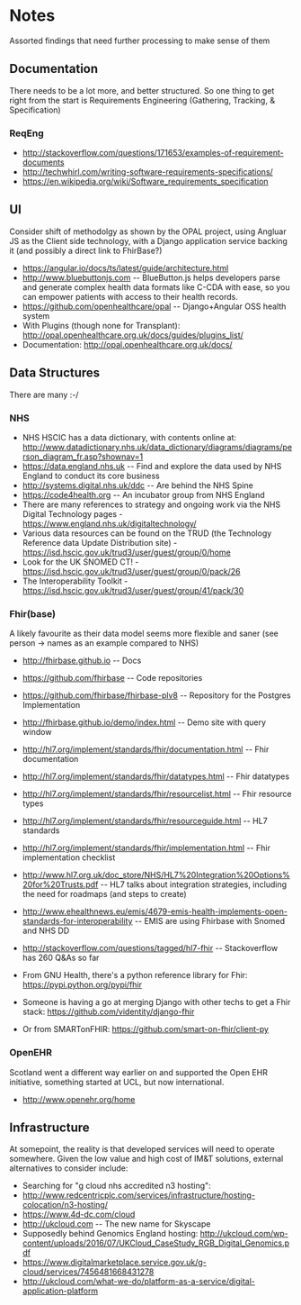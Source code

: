 # Notes

Assorted findings that need further processing to make sense of them

## Documentation
There needs to be a lot more, and better structured. So one thing to get right from the start is Requirements Engineering (Gathering, Tracking, & Specification)

### ReqEng
* http://stackoverflow.com/questions/171653/examples-of-requirement-documents
* http://techwhirl.com/writing-software-requirements-specifications/
* https://en.wikipedia.org/wiki/Software_requirements_specification

## UI

Consider shift of methodolgy as shown by the OPAL project, using Angluar JS as the Client side technology, with a Django application service backing it (and possibly a direct link to FhirBase?)

* https://angular.io/docs/ts/latest/guide/architecture.html
* http://www.bluebuttonjs.com -- BlueButton.js helps developers parse and generate complex health data formats like C-CDA with ease, so you can empower patients with access to their health records.
* https://github.com/openhealthcare/opal -- Django+Angular OSS health system
 * With Plugins (though none for Transplant): http://opal.openhealthcare.org.uk/docs/guides/plugins_list/
 * Documentation: http://opal.openhealthcare.org.uk/docs/


## Data Structures

There are many :-/

### NHS

* NHS HSCIC has a data dictionary, with contents online at: http://www.datadictionary.nhs.uk/data_dictionary/diagrams/diagrams/person_diagram_fr.asp?shownav=1
* https://data.england.nhs.uk -- Find and explore the data used by NHS England to conduct its core business
* http://systems.digital.nhs.uk/ddc -- Are behind the NHS Spine
* https://code4health.org -- An incubator group from NHS England
* There are many references to strategy and ongoing work via the NHS Digital Technology pages - https://www.england.nhs.uk/digitaltechnology/
* Various data resources can be found on the TRUD (the Technology Reference data Update Distribution site) - https://isd.hscic.gov.uk/trud3/user/guest/group/0/home
 * Look for the UK SNOMED CT! - https://isd.hscic.gov.uk/trud3/user/guest/group/0/pack/26
 * The Interoperability Toolkit - https://isd.hscic.gov.uk/trud3/user/guest/group/41/pack/30

### Fhir(base)

A likely favourite as their data model seems more flexible and saner (see person -> names as an example compared to NHS)

* http://fhirbase.github.io -- Docs
* https://github.com/fhirbase -- Code repositories
* https://github.com/fhirbase/fhirbase-plv8 -- Repository for the Postgres Implementation
* http://fhirbase.github.io/demo/index.html -- Demo site with query window


* http://hl7.org/implement/standards/fhir/documentation.html -- Fhir documentation
* http://hl7.org/implement/standards/fhir/datatypes.html -- Fhir datatypes
* http://hl7.org/implement/standards/fhir/resourcelist.html -- Fhir resource types
* http://hl7.org/implement/standards/fhir/resourceguide.html -- HL7 standards
* http://hl7.org/implement/standards/fhir/implementation.html -- Fhir implementation checklist

* http://www.hl7.org.uk/doc_store/NHS/HL7%20Integration%20Options%20for%20Trusts.pdf -- HL7 talks about integration strategies, including the need for roadmaps (and steps to create)

* http://www.ehealthnews.eu/emis/4679-emis-health-implements-open-standards-for-interoperability -- EMIS are using Fhirbase with Snomed and NHS DD

* http://stackoverflow.com/questions/tagged/hl7-fhir -- Stackoverflow has 260 Q&As so far

* From GNU Health, there's a python reference library for Fhir: https://pypi.python.org/pypi/fhir

* Someone is having a go at merging Django with other techs to get a Fhir stack: https://github.com/videntity/django-fhir

* Or from SMARTonFHIR: https://github.com/smart-on-fhir/client-py

### OpenEHR

Scotland went a different way earlier on and supported the Open EHR initiative, something started at UCL, but now international. 

* http://www.openehr.org/home


## Infrastructure

At somepoint, the reality is that developed services will need to operate somewhere. Given the low value and high cost of IM&T solutions, external alternatives to consider include:

* Searching for "g cloud nhs accredited n3 hosting":
* http://www.redcentricplc.com/services/infrastructure/hosting-colocation/n3-hosting/
* https://www.4d-dc.com/cloud
* http://ukcloud.com -- The new name for Skyscape
 * Supposedly behind Genomics England hosting: http://ukcloud.com/wp-content/uploads/2016/07/UKCloud_CaseStudy_RGB_Digital_Genomics.pdf
 * https://www.digitalmarketplace.service.gov.uk/g-cloud/services/7456481668431278
 * http://ukcloud.com/what-we-do/platform-as-a-service/digital-application-platform